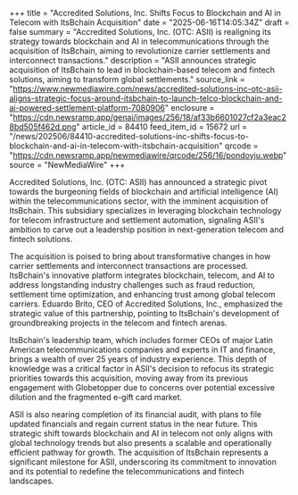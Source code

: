 +++
title = "Accredited Solutions, Inc. Shifts Focus to Blockchain and AI in Telecom with ItsBchain Acquisition"
date = "2025-06-16T14:05:34Z"
draft = false
summary = "Accredited Solutions, Inc. (OTC: ASII) is realigning its strategy towards blockchain and AI in telecommunications through the acquisition of ItsBchain, aiming to revolutionize carrier settlements and interconnect transactions."
description = "ASII announces strategic acquisition of ItsBchain to lead in blockchain-based telecom and fintech solutions, aiming to transform global settlements."
source_link = "https://www.newmediawire.com/news/accredited-solutions-inc-otc-asii-aligns-strategic-focus-around-itsbchain-to-launch-telco-blockchain-and-ai-powered-settlement-platform-7080906"
enclosure = "https://cdn.newsramp.app/genai/images/256/18/af33b6601027cf2a3eac28bd505f462d.png"
article_id = 84410
feed_item_id = 15672
url = "/news/202506/84410-accredited-solutions-inc-shifts-focus-to-blockchain-and-ai-in-telecom-with-itsbchain-acquisition"
qrcode = "https://cdn.newsramp.app/newmediawire/qrcode/256/16/pondoyju.webp"
source = "NewMediaWire"
+++

<p>Accredited Solutions, Inc. (OTC: ASII) has announced a strategic pivot towards the burgeoning fields of blockchain and artificial intelligence (AI) within the telecommunications sector, with the imminent acquisition of ItsBchain. This subsidiary specializes in leveraging blockchain technology for telecom infrastructure and settlement automation, signaling ASII's ambition to carve out a leadership position in next-generation telecom and fintech solutions.</p><p>The acquisition is poised to bring about transformative changes in how carrier settlements and interconnect transactions are processed. ItsBchain's innovative platform integrates blockchain, telecom, and AI to address longstanding industry challenges such as fraud reduction, settlement time optimization, and enhancing trust among global telecom carriers. Eduardo Brito, CEO of Accredited Solutions, Inc., emphasized the strategic value of this partnership, pointing to ItsBchain's development of groundbreaking projects in the telecom and fintech arenas.</p><p>ItsBchain's leadership team, which includes former CEOs of major Latin American telecommunications companies and experts in IT and finance, brings a wealth of over 25 years of industry experience. This depth of knowledge was a critical factor in ASII's decision to refocus its strategic priorities towards this acquisition, moving away from its previous engagement with Globetopper due to concerns over potential excessive dilution and the fragmented e-gift card market.</p><p>ASII is also nearing completion of its financial audit, with plans to file updated financials and regain current status in the near future. This strategic shift towards blockchain and AI in telecom not only aligns with global technology trends but also presents a scalable and operationally efficient pathway for growth. The acquisition of ItsBchain represents a significant milestone for ASII, underscoring its commitment to innovation and its potential to redefine the telecommunications and fintech landscapes.</p>